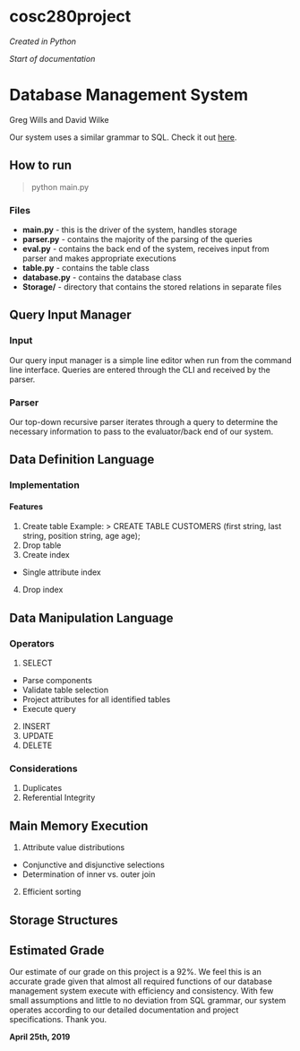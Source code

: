 # cosc280project
*Created in Python*

*Start of documentation*

# Database Management System
Greg Wills and David Wilke

Our system uses a similar grammar to SQL. Check it out [here](https://forcedotcom.github.io/phoenix/).

## How to run
> python main.py

### Files
* **main.py** - this is the driver of the system, handles storage
* **parser.py** - contains the majority of the parsing of the queries
* **eval.py** - contains the back end of the system, receives input from parser and makes appropriate executions
* **table.py** - contains the table class
* **database.py** - contains the database class
* **Storage/** - directory that contains the stored relations in separate files

## Query Input Manager
### Input
Our query input manager is a simple line editor when run from the command line interface. Queries
are entered through the CLI and received by the parser.

### Parser
Our top-down recursive parser iterates through a query to determine the necessary information
to pass to the evaluator/back end of our system.

## Data Definition Language
### Implementation

#### Features
  1. Create table
  Example: > CREATE TABLE CUSTOMERS (first string, last string, position string, age age);
  2. Drop table
  3. Create index
  * Single attribute index
  4. Drop index

## Data Manipulation Language

### Operators
  1. SELECT
  * Parse components
  * Validate table selection
  * Project attributes for all identified tables
  * Execute query
  2. INSERT
  3. UPDATE
  4. DELETE

### Considerations
  1. Duplicates
  2. Referential Integrity

## Main Memory Execution

  1. Attribute value distributions
  * Conjunctive and disjunctive selections
  * Determination of inner vs. outer join
  2. Efficient sorting

## Storage Structures

## Estimated Grade
Our estimate of our grade on this project is a 92%. We feel this is an accurate grade given that almost all required functions of our database management system execute with efficiency and consistency. With few small assumptions and little to no deviation from SQL grammar, our system operates according to our detailed documentation and project specifications. Thank you.

**April 25th, 2019**
